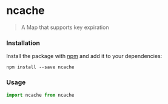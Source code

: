 # ncache

> A Map that supports key expiration

### Installation

Install the package with [npm](https://www.npmjs.com/) and add it to your dependencies:

```
npm install --save ncache
```
### Usage

```js
import ncache from ncache
```
